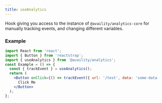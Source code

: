 ```yaml
---
title: useAnalytics
---
```


Hook giving you access to the instance of `@availity/analytics-core` for manually tracking events, and changing different variables.

### Example

```jsx
import React from 'react';
import { Button } from 'reactstrap';
import { useAnalytics } from '@availity/analytics';
const Example = () => {
  const { trackEvent } = useAnalytics();
  return (
    <Button onClick={() => trackEvent({ url: '/test', data: 'some-data' })}>
      Click Me
    </Button>
  );
};
```
